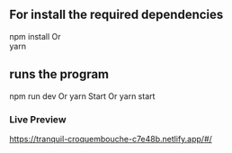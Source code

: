 
## For install the required dependencies
npm install 
Or <br/>
yarn

## runs the program
npm run dev 
Or 
yarn Start
Or
yarn start

### Live Preview
https://tranquil-croquembouche-c7e48b.netlify.app/#/
